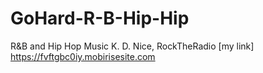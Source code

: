 # GoHard-R-B-Hip-Hip
R&amp;B and Hip Hop Music K. D. Nice, RockTheRadio
[my link] https://fvftgbc0iy.mobirisesite.com
